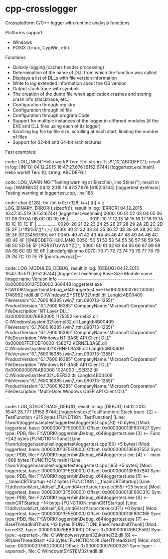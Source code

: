 # cpp-crosslogger
Crossplatform C/C++ logger with runtime analysis functions

Platforms support:
- Windows
- POSIX (Linux, CygWin, etc)

Functions:
- Quickly logging (caches header processing)
- Determination of the name of DLL from which the function was called
- Displays a list of DLLs with file version information
- Write to log extended information about the OS version
- Output stack trace with symbols
- The creation of the dump file when application crashes and storing crash info (stacktrace, etc.)
- Configuration through registry
- Configuration through ini file
- Configuration through program Code
- Support for multiple instances of the logger in different modules (if the EXE and DLL files using each of its logger)
- Scrolling log file by file size, scrolling at each start, limiting the number of files
- Support for 32-bit and 64-bit architectures

Fast examples:

code:
    LOG_INFO("Hello world! Ten: %d, string: %s!!",10,"ABCDEFG");
result in log:
    [INFO] 04.12.2015 16:47:27.676 [6152:6744] [loggertest.exe!main] Hello world! Ten: 10, string: ABCDEFG!!

code:
    LOG_WARNING("Testing warning at $(srcfile), line $(line)");
result in log:
    [WARNING] 04.12.2015 16:47:27.676 [6152:6744] [loggertest.exe!main] Testing warning at loggertest.cpp, line 185


code:
    char t[128];
    for (int i=0; i<128; i++) t[i] = i;
    LOG_BINARY_ERROR(t,sizeof(t));
result in log:
    [ERROR] 04.12.2015 16:47:35.519 [6152:6744] [loggertest.exe!main] 
    0000: 00 01 02 03 04 05 06 07 08 09 0A 0B 0C 0D 0E 0F |................
    0010: 10 11 12 13 14 15 16 17 18 19 1A 1B 1C 1D 1E 1F |................
    0020: 20 21 22 23 24 25 26 27 28 29 2A 2B 2C 2D 2E 2F |.!"#$%&'()*+,-./
    0030: 30 31 32 33 34 35 36 37 38 39 3A 3B 3C 3D 3E 3F |0123456789:;<=>?
    0040: 40 41 42 43 44 45 46 47 48 49 4A 4B 4C 4D 4E 4F |@ABCDEFGHIJKLMNO
    0050: 50 51 52 53 54 55 56 57 58 59 5A 5B 5C 5D 5E 5F |PQRSTUVWXYZ[\]^_
    0060: 60 61 62 63 64 65 66 67 68 69 6A 6B 6C 6D 6E 6F |`abcdefghijklmno
    0070: 70 71 72 73 74 75 76 77 78 79 7A 7B 7C 7D 7E 7F |pqrstuvwxyz{|}~
    
code:
    LOG_MODULES_DEBUG;
result in log:
    [DEBUG] 04.12.2015 16:47:35.511 [6152:6744] [loggertest.exe!main]
    Base	Size	Module name	Image name	Version info
    ------------------------------------------------
    0x000000013F5E0000	360448	loggertest.exe	F:\WORK\logger\bin\Debug_x64\loggertest.exe	
    0x0000000076CD0000	1748992	ntdll.dll	C:\Windows\SYSTEM32\ntdll.dll	LangId:4B00409	FileVersion:"6.1.7600.16385 (win7_rtm.090713-1255)"	ProductVersion:"6.1.7600.16385"	CompanyName:"Microsoft Corporation"	FileDescription:"NT Layer DLL"	
    0x0000000076BB0000	1175552	kernel32.dll	C:\Windows\system32\kernel32.dll	LangId:4B00409	FileVersion:"6.1.7600.16385 (win7_rtm.090713-1255)"	ProductVersion:"6.1.7600.16385"	CompanyName:"Microsoft Corporation"	FileDescription:"Windows NT BASE API Client DLL"	
    0x000007FEFCEF0000	438272	KERNELBASE.dll	C:\Windows\system32\KERNELBASE.dll	LangId:4B00409	FileVersion:"6.1.7600.16385 (win7_rtm.090713-1255)"	ProductVersion:"6.1.7600.16385"	CompanyName:"Microsoft Corporation"	FileDescription:"Windows NT BASE API Client DLL"	
    0x0000000076AB0000	1024000	USER32.dll	C:\Windows\system32\USER32.dll	LangId:4B00409	FileVersion:"6.1.7600.16385 (win7_rtm.090713-1255)"	ProductVersion:"6.1.7600.16385"	CompanyName:"Microsoft Corporation"	FileDescription:"Multi-User Windows USER API Client DLL"	
    ...

code:
    LOG_STACKTRACE_DEBUG;
result in log:
    [DEBUG] 04.12.2015 16:47:28.777 [6152:6744] [loggertest.exe!TestFunction] Stack trace:
    [2] <-- TestFunction +215 bytes [FUNCTION: TestFunction] [Line: f:\work\logger\samples\loggertest\loggertest.cpp(70) +0 bytes] [Mod:  loggertest, base: 000000013F5E0000] 
     Offset: 0x000000013F607427 Sym:  type: PDB, file: F:\WORK\logger\bin\Debug_x64\loggertest.exe
    [3] <-- Func +242 bytes [FUNCTION: Func] [Line: f:\work\logger\samples\loggertest\loggertest.cpp(80) +5 bytes] [Mod:  loggertest, base: 000000013F5E0000] 
     Offset: 0x000000013F607552 Sym:  type: PDB, file: F:\WORK\logger\bin\Debug_x64\loggertest.exe
    [4] <-- main +689 bytes [FUNCTION: main] [Line: f:\work\logger\samples\loggertest\loggertest.cpp(195) +5 bytes] [Mod:  loggertest, base: 000000013F5E0000] 
     Offset: 0x000000013F607BA1 Sym:  type: PDB, file: F:\WORK\logger\bin\Debug_x64\loggertest.exe
    [5] <-- __tmainCRTStartup +412 bytes [FUNCTION: __tmainCRTStartup] [Line: f:\dd\vctools\crt_bld\self_64_amd64\crt\src\crtexe.c(555) +25 bytes] [Mod:  loggertest, base: 000000013F5E0000] 
     Offset: 0x000000013F60C31C Sym:  type: PDB, file: F:\WORK\logger\bin\Debug_x64\loggertest.exe
    [6] <-- mainCRTStartup +14 bytes [FUNCTION: mainCRTStartup] [Line: f:\dd\vctools\crt_bld\self_64_amd64\crt\src\crtexe.c(371) +0 bytes] [Mod:  loggertest, base: 000000013F5E0000] 
     Offset: 0x000000013F60C16E Sym:  type: PDB, file: F:\WORK\logger\bin\Debug_x64\loggertest.exe
    [7] <-- BaseThreadInitThunk +13 bytes [FUNCTION: BaseThreadInitThunk] [Mod:  kernel32, base: 0000000076BB0000] 
     Offset: 0x0000000076BCF56D Sym:  type: -exported-, file: C:\Windows\system32\kernel32.dll
    [8] <-- RtlUserThreadStart +33 bytes [FUNCTION: RtlUserThreadStart] [Mod:  ntdll, base: 0000000076CD0000] 
     Offset: 0x0000000076D03281 Sym:  type: -exported-, file: C:\Windows\SYSTEM32\ntdll.dll
    
